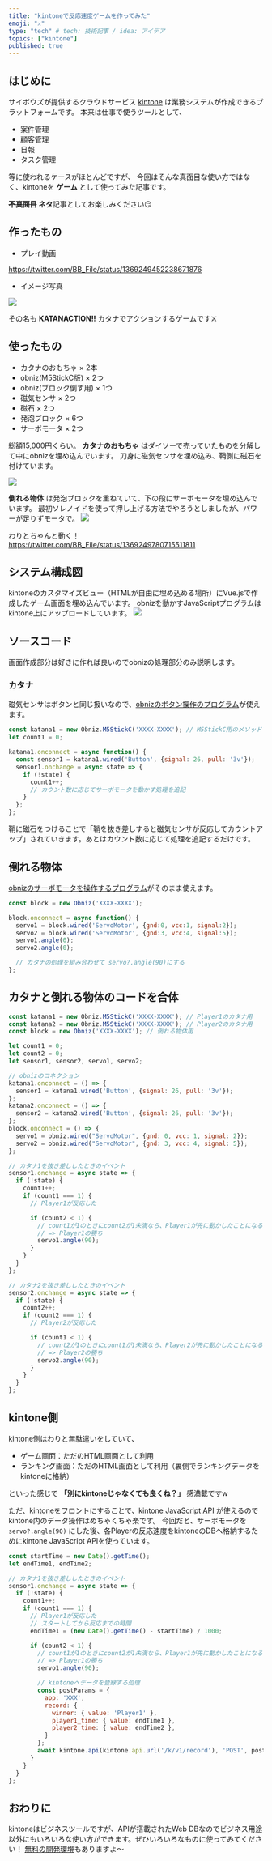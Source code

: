 ```yaml
---
title: "kintoneで反応速度ゲームを作ってみた"
emoji: "⚔"
type: "tech" # tech: 技術記事 / idea: アイデア
topics: ["kintone"]
published: true
---
```


## はじめに

サイボウズが提供するクラウドサービス [kintone](https://kintone.cybozu.co.jp/) は業務システムが作成できるプラットフォームです。
本来は仕事で使うツールとして、

- 案件管理
- 顧客管理
- 日報
- タスク管理

等に使われるケースがほとんどですが、
今回はそんな真面目な使い方ではなく、kintoneを **ゲーム** として使ってみた記事です。

**~~不真面目~~ ネタ**記事としてお楽しみください😏

## 作ったもの

- プレイ動画

https://twitter.com/BB_File/status/1369249452238671876

- イメージ写真

![](https://storage.googleapis.com/zenn-user-upload/luptbqr2t4v06sabcg1yyme1ptkz)


その名も **KATANACTION!!**
カタナでアクションするゲームです⚔

## 使ったもの

- カタナのおもちゃ × 2本
- obniz(M5StickC版) × 2つ
- obniz(ブロック倒す用) × 1つ
- 磁気センサ × 2つ
- 磁石 × 2つ
- 発泡ブロック × 6つ
- サーボモータ × 2つ


総額15,000円くらい。
**カタナのおもちゃ** はダイソーで売っていたものを分解して中にobnizを埋め込んでいます。
刀身に磁気センサを埋め込み、鞘側に磁石を付けています。

![](https://docs.google.com/drawings/d/e/2PACX-1vTW0Eq7prW8aQGu1yztvEhT2Yej3UtTKsSPuYZLxb0Rgu_8rai4dejxcUBIrY9WFZfeqRMq4uUa8WV7/pub?w=768&amp;h=401)

**倒れる物体** は発泡ブロックを重ねていて、下の段にサーボモータを埋め込んでいます。
最初ソレノイドを使って押し上げる方法でやろうとしましたが、パワーが足りずモータで。
![](https://docs.google.com/drawings/d/e/2PACX-1vTsZRliueevJOwUu-ToTQjzVvLFIqGOia0arbjKlr-17b5_G3Mox1LmTfpkO-oEmNHDAtskT8WDrYdo/pub?w=926&amp;h=520)

わりとちゃんと動く！
https://twitter.com/BB_File/status/1369249780715511811

## システム構成図

kintoneのカスタマイズビュー（HTMLが自由に埋め込める場所）にVue.jsで作成したゲーム画面を埋め込んでいます。
obnizを動かすJavaScriptプログラムはkintone上にアップロードしています。
![](https://docs.google.com/drawings/d/e/2PACX-1vTGb01hm8MTj64WQRhECcc7W6P4Wm9LEi12kMoGmofh9s7SH9WI3P8HgStal-BYPjED4XBcU57DssMa/pub?w=927&amp;h=603)

## ソースコード

画面作成部分は好きに作れば良いのでobnizの処理部分のみ説明します。

### カタナ

磁気センサはボタンと同じ扱いなので、[obnizのボタン操作のプログラム](https://obniz.com/ja/sdk/parts/Button/README.md)が使えます。

```javascript:katana_sample.js
const katana1 = new Obniz.M5StickC('XXXX-XXXX'); // M5StickC用のメソッド
let count1 = 0;

katana1.onconnect = async function() {
  const sensor1 = katana1.wired('Button', {signal: 26, pull: '3v'});
  sensor1.onchange = async state => {
    if (!state) {
      count1++;
      // カウント数に応じてサーボモータを動かす処理を追記
    }
  };
};
```

鞘に磁石をつけることで「鞘を抜き差しすると磁気センサが反応してカウントアップ」されていきます。あとはカウント数に応じて処理を追記するだけです。

## 倒れる物体

[obnizのサーボモータを操作するプログラム](https://obniz.com/ja/sdk/parts/ServoMotor/README.md)がそのまま使えます。

```javascript:servo_sample.js
const block = new Obniz('XXXX-XXXX');

block.onconnect = async function() {
  servo1 = block.wired('ServoMotor', {gnd:0, vcc:1, signal:2});
  servo2 = block.wired('ServoMotor', {gnd:3, vcc:4, signal:5});
  servo1.angle(0);
  servo2.angle(0);

  // カタナの処理を組み合わせて servo?.angle(90)にする
};
```

## カタナと倒れる物体のコードを合体

```javascript:sample.js
const katana1 = new Obniz.M5StickC('XXXX-XXXX'); // Player1のカタナ用
const katana2 = new Obniz.M5StickC('XXXX-XXXX'); // Player2のカタナ用
const block = new Obniz('XXXX-XXXX'); // 倒れる物体用

let count1 = 0;
let count2 = 0;
let sensor1, sensor2, servo1, servo2;

// obnizのコネクション
katana1.onconnect = () => {
  sensor1 = katana1.wired('Button', {signal: 26, pull: '3v'});
};
katana2.onconnect = () => {
  sensor2 = katana2.wired('Button', {signal: 26, pull: '3v'});
};
block.onconnect = () => {
  servo1 = obniz.wired("ServoMotor", {gnd: 0, vcc: 1, signal: 2});
  servo2 = obniz.wired("ServoMotor", {gnd: 3, vcc: 4, signal: 5});
};

// カタナ1を抜き差ししたときのイベント
sensor1.onchange = async state => {
  if (!state) {
    count1++;
    if (count1 === 1) {
      // Player1が反応した

      if (count2 < 1) {
        // count1が1のときにcount2が1未満なら、Player1が先に動かしたことになる
        // => Player1の勝ち
        servo1.angle(90);
      }
    }
  }
};

// カタナ2を抜き差ししたときのイベント
sensor2.onchange = async state => {
  if (!state) {
    count2++;
    if (count2 === 1) {
      // Player2が反応した

      if (count1 < 1) {
        // count2が1のときにcount1が1未満なら、Player2が先に動かしたことになる
        // => Player2の勝ち
        servo2.angle(90);
      }
    }
  }
};
```

## kintone側

kintone側はわりと無駄遣いをしていて、

- ゲーム画面：ただのHTML画面として利用
- ランキング画面：ただのHTML画面として利用（裏側でランキングデータをkintoneに格納）

といった感じで **「別にkintoneじゃなくても良くね？」** 感満載ですw

ただ、kintoneをフロントにすることで、[kintone JavaScript API](https://developer.cybozu.io/hc/ja/articles/360000361686) が使えるのでkintone内のデータ操作はめちゃくちゃ楽です。
今回だと、サーボモータを `servo?.angle(90)` にした後、各Playerの反応速度をkintoneのDBへ格納するためにkintone JavaScript APIを使っています。

```javascript:post_kintone_sample.js
const startTime = new Date().getTime();
let endTime1, endTime2;

// カタナ1を抜き差ししたときのイベント
sensor1.onchange = async state => {
  if (!state) {
    count1++;
    if (count1 === 1) {
      // Player1が反応した
      // スタートしてから反応までの時間
      endTime1 = (new Date().getTime() - startTime) / 1000;

      if (count2 < 1) {
        // count1が1のときにcount2が1未満なら、Player1が先に動かしたことになる
        // => Player1の勝ち
        servo1.angle(90);

        // kintoneへデータを登録する処理
        const postParams = {
          app: 'XXX',
          record: {
            winner: { value: 'Player1' },
            player1_time: { value: endTime1 },
            player2_time: { value: endTime2 },
          }
        };
        await kintone.api(kintone.api.url('/k/v1/record'), 'POST', postParams);
      }
    }
  }
};
```

## おわりに

kintoneはビジネスツールですが、APIが搭載されたWeb DBなのでビジネス用途以外にもいろいろな使い方ができます。ぜひいろいろなものに使ってみてください！
[無料の開発環境](https://developer.cybozu.io/hc/ja/articles/200720464)もありますよ〜
